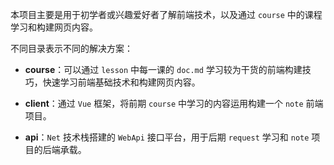 本项目主要是用于初学者或兴趣爱好者了解前端技术，以及通过 `course` 中的课程学习和构建网页内容。

不同目录表示不同的解决方案：

- **course**：可以通过 `lesson` 中每一课的 `doc.md` 学习较为干货的前端构建技巧，快速学习前端基础技术和构建网页内容。

- **client**：通过 `Vue` 框架，将前期 `course` 中学习的内容运用构建一个 `note` 前端项目。

- **api**：`Net` 技术栈搭建的 `WebApi` 接口平台，用于后期 `request` 学习和 `note` 项目的后端承载。 